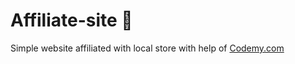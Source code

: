 # Affiliate-site :money_mouth_face:                                                                                                                                    
Simple website affiliated with local store
 with help of <a href="http://johnelder.com/">Codemy.com</a>
